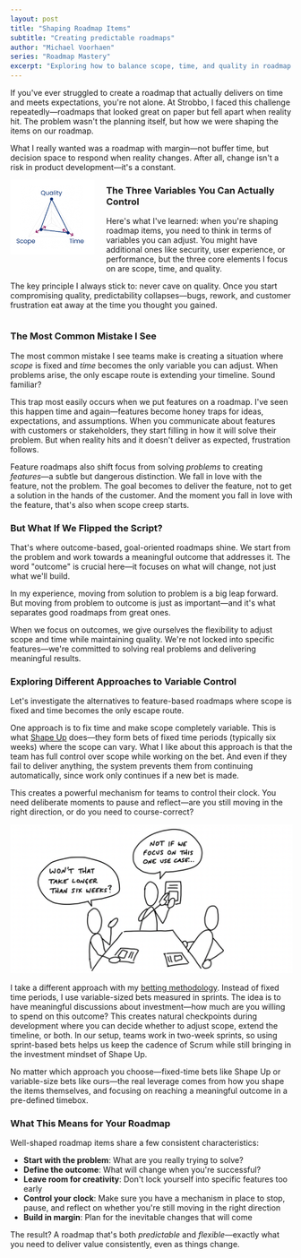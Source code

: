 ```yaml
---
layout: post
title: "Shaping Roadmap Items"
subtitle: "Creating predictable roadmaps"
author: "Michael Voorhaen"
series: "Roadmap Mastery"
excerpt: "Exploring how to balance scope, time, and quality in roadmap items while avoiding the pitfalls of feature-focused planning and embracing outcome-based approaches."
---
```


If you've ever struggled to create a roadmap that actually delivers on time and meets expectations, you're not alone. At Strobbo, I faced this challenge repeatedly—roadmaps that looked great on paper but fell apart when reality hit. The problem wasn't the planning itself, but how we were shaping the items on our roadmap.

What I really wanted was a roadmap with margin—not buffer time, but decision space to respond when reality changes. After all, change isn't a risk in product development—it's a constant.

<img src="/assets/images/2025-10-24-shaping-roadmap-items/quality-scope-time.jpg" alt="Quality, Scope, Time triangle" class="no-lightbox" style="width: 30%; float: left; margin: 0 20px 20px 0;" />

### The Three Variables You Can Actually Control

Here's what I've learned: when you're shaping roadmap items, you need to think in terms of variables you can adjust. You might have additional ones like security, user experience, or performance, but the three core elements I focus on are scope, time, and quality.

The key principle I always stick to: never cave on quality. Once you start compromising quality, predictability collapses—bugs, rework, and customer frustration eat away at the time you thought you gained.

<div style="clear: both;"></div>

### The Most Common Mistake I See

The most common mistake I see teams make is creating a situation where *scope* is fixed and *time* becomes the only variable you can adjust. When problems arise, the only escape route is extending your timeline. Sound familiar?

This trap most easily occurs when we put features on a roadmap. I've seen this happen time and again—features become honey traps for ideas, expectations, and assumptions. When you communicate about features with customers or stakeholders, they start filling in how it will solve their problem. But when reality hits and it doesn't deliver as expected, frustration follows.

Feature roadmaps also shift focus from solving *problems* to creating *features*—a subtle but dangerous distinction. We fall in love with the feature, not the problem. The goal becomes to deliver the feature, not to get a solution in the hands of the customer. And the moment you fall in love with the feature, that's also when scope creep starts.

### But What If We Flipped the Script?

That's where outcome-based, goal-oriented roadmaps shine. We start from the problem and work towards a meaningful outcome that addresses it. The word "outcome" is crucial here—it focuses on what will change, not just what we'll build.

In my experience, moving from solution to problem is a big leap forward. But moving from problem to outcome is just as important—and it's what separates good roadmaps from great ones.

When we focus on outcomes, we give ourselves the flexibility to adjust scope and time while maintaining quality. We're not locked into specific features—we're committed to solving real problems and delivering meaningful results.

### Exploring Different Approaches to Variable Control

Let's investigate the alternatives to feature-based roadmaps where scope is fixed and time becomes the only escape route.

One approach is to fix time and make scope completely variable. This is what [Shape Up](https://basecamp.com/shapeup) does—they form bets of fixed time periods (typically six weeks) where the scope can vary. What I like about this approach is that the team has full control over scope while working on the bet. And even if they fail to deliver anything, the system prevents them from continuing automatically, since work only continues if a new bet is made.

This creates a powerful mechanism for teams to control their clock. You need deliberate moments to pause and reflect—are you still moving in the right direction, or do you need to course-correct?

![Shape Up betting cycle](/assets/images/2025-10-24-shaping-roadmap-items/shape-up.png)

I take a different approach with my [betting methodology](/2024/10/20/bet-on-your-roadmap/). Instead of fixed time periods, I use variable-sized bets measured in sprints. The idea is to have meaningful discussions about investment—how much are you willing to spend on this outcome? This creates natural checkpoints during development where you can decide whether to adjust scope, extend the timeline, or both. In our setup, teams work in two-week sprints, so using sprint-based bets helps us keep the cadence of Scrum while still bringing in the investment mindset of Shape Up.

No matter which approach you choose—fixed-time bets like Shape Up or variable-size bets like ours—the real leverage comes from how you shape the items themselves, and focusing on reaching a meaningful outcome in a pre-defined timebox.

### What This Means for Your Roadmap

Well-shaped roadmap items share a few consistent characteristics:

- **Start with the problem**: What are you really trying to solve?
- **Define the outcome**: What will change when you're successful?
- **Leave room for creativity**: Don't lock yourself into specific features too early
- **Control your clock**: Make sure you have a mechanism in place to stop, pause, and reflect on whether you're still moving in the right direction
- **Build in margin**: Plan for the inevitable changes that will come

The result? A roadmap that's both *predictable* and *flexible*—exactly what you need to deliver value consistently, even as things change.

